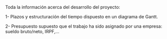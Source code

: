 Toda la información acerca del desarrollo del proyecto:

1- Plazos y estructuración del tiempo dispuesto en un diagrama de Gantt.

2- Presupuesto supuesto que el trabajo ha sido asignado por una empresa: sueldo bruto/neto, IRPF,...
